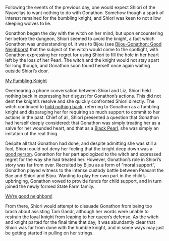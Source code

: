 <!-- title: The Witch and her Fumbling Knight -->

Following the events of the previous day, one would expect Shiori of the Nyavellas to want nothing to do with Gonathon. Somehow though a spark of interest remained for the bumbling knight, and Shiori was keen to not allow sleeping wolves to lie. 

Gonathon began the day with the witch on her mind, but upon encountering her before the dungeon, Shiori seemed to avoid the knight, a fact which Gonathon was understanding of. It was to Bijou (see [Bijou-Gonathon: Good Neighbors](#edge:gonathon-g-koseki-bijou-left-3-left-3)) that the subject of the witch would come to the spotlight, with Gonathon expressing her regret for using Shiori to fill the hole in her heart left by the loss of her Pearl. The witch and the knight would not stay apart for long though, and Gonathon soon found herself once again waiting outside Shiori’s door. 

[My Fumbling Knight](#embed:https://youtu.be/alQr5XqoUPs?t=11508)

Overhearing a phone conversation between Shiori and Liz, Shiori held nothing back in expressing her disgust for Gonathon’s actions. This did not dent the knight’s resolve and she quickly confronted Shiori directly. The witch continued to [hold nothing back](https://youtu.be/alQr5XqoUPs?t=12262), referring to Gonathon as a fumbling knight and disparaging her for requiring so much support to commit to her actions in the past. Chief of all, Shiori presented a question that Gonathon had herself deeply considered: that Gonathon was simply treating her as a salve for her wounded heart, and that as a [Black Pearl](https://youtu.be/alQr5XqoUPs?t=12317), she was simply an imitation of the real thing. 

Despite all that Gonathon had done, and despite admitting she was still a fool, Shiori could not deny her feeling that the knight deep down was a [good person](https://youtu.be/alQr5XqoUPs?t=12416). Gonathon for her part apologized to the witch and expressed regret for the way she had treated her.
However, Gonathon’s role in Shiori’s story was far from over. Recruited by Bijou as a form of “moral support”, Gonathon played witness to the intense custody battle between Peasant the Bae and Shiori and Bijou. Wanting to play her own part in the child’s upbringing, Gonathon vowed to provide funds for child support, and in turn joined the newly formed State Farm family. 

[We’re good neighbors!](#embed:https://youtu.be/alQr5XqoUPs?t=14029)

From there, Shiori would attempt to dissuade Gonathon from being too brash about assisting Tam Gandr, although her words were unable to restrain the loyal knight from leaping to her queen’s defense. As the witch and knight parted for the final time that day, it was abundantly clear that Shiori was far from done with the humble knight, and in some ways may just be getting started in pulling on her strings.